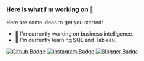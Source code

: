 ### Here is what I'm working on 👋



Here are some ideas to get you started:

- 🔭 I’m currently working on business intelligence.
- 🌱 I’m currently learning SQL and Tableau. 

[![Github Badge](https://img.shields.io/badge/-Github-000?style=quare&labelColor=000&logo=Github&logoColor=white&link=link)](https://github.com/ElifYonel) 
[![Instagram Badge](https://img.shields.io/badge/-Instagram-C13584?style=flat-quare&labelColor=C13584&logo=instagram&logoColor=white&link=link)](https://www.instagram.com/elifyonell/) 
[![Blogger Badge](https://img.shields.io/badge/-Blogger-FF9800?style=flat-quare&labelColor=FF9800&logo=Blogger&logoColor=white&link=link)](https://elifyonel.wordpress.com)
